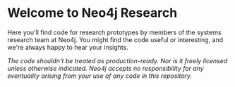 # Welcome to Neo4j Research

Here you'll find code for research prototypes by members of the systems research team at Neo4j. You might find the code useful or interesting, and we're always happy to hear your insights.

_The code shouldn't be treated as production-ready. Nor is it freely licensed unless otherwise indicated. Neo4j accepts no responsibility for any eventuality arising from your use of any code in this repository._

